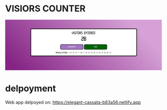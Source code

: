# VISIORS COUNTER

![alt text](images/Screenshot.png)


# delpoyment
Web app delpoyed on: https://elegant-cassata-b83a56.netlify.app